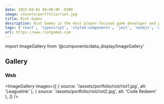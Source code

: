```yaml
---
date: 2022-04-01 00:00:00 -0300
image: /assets/portfolio/riot.jpg
title: Riot Games
description: Riot Games is the most player-focused game developer and publisher in the world. I help to build many projects including the <a href="https://shop.riotgames.com/en-us/redeem/" target="_blank">Riot Code Redemption</a> and <a href="https://leaguelink.riotgames.com/en-us/" target="_blank">League Link</a>.
tags: ['react', 'typescript', 'styled-components', 'jest', 'nodejs', 'web']
url: https://www.riotgames.com
---
```


import ImageGallery from '@components/data_display/ImageGallery'

## Gallery

### Web

<ImageGallery images={[
{ source: '/assets/portfolio/riot/riot1.jpg', alt: 'Leaguelink' },
{ source: '/assets/portfolio/riot/riot2.jpg', alt: 'Code Redeem' },
]} />
